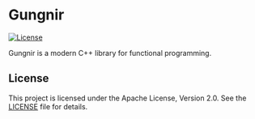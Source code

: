 # Gungnir

[![License](https://img.shields.io/badge/license-Apache_2.0-blue.svg)](./LICENSE)

Gungnir is a modern C++ library for functional programming.

## License

This project is licensed under the Apache License, Version 2.0. See the [LICENSE](./LICENSE) file for details.
